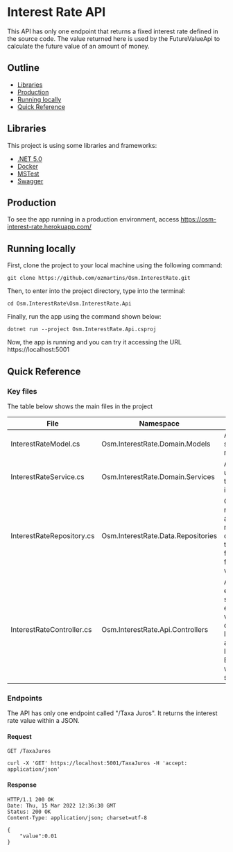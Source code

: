 # Interest Rate API

This API has only one endpoint that returns a fixed interest rate defined in the source code. The value returned here is used by the FutureValueApi to calculate the future value of an amount of money.

## Outline

 - [Libraries](#libraries)
 - [Production](#production)
 - [Running locally](#running-locally)
 - [Quick Reference](#quick-reference)

## Libraries

This project is using some libraries and frameworks:

 - [.NET 5.0](https://dotnet.microsoft.com/en-us/download/dotnet/5.0)
 - [Docker](https://docs.docker.com/)
 - [MSTest](https://docs.microsoft.com/en-us/dotnet/api/microsoft.visualstudio.testtools.unittesting?view=visualstudiosdk-2022)
 - [Swagger](https://swagger.io/)

## Production

To see the app running in a production environment, access https://osm-interest-rate.herokuapp.com/

## Running locally

First, clone the project to your local machine using the following command:

```
git clone https://github.com/ozmartins/Osm.InterestRate.git
```

Then, to enter into the project directory, type into the terminal:

```
cd Osm.InterestRate\Osm.InterestRate.Api
```
Finally, run the app using the command shown below:

```
dotnet run --project Osm.InterestRate.Api.csproj
```

Now, the app is running and you can try it accessing the URL https://localhost:5001

## Quick Reference

### Key files

The table below shows the main files in the project

|File|Namespace|Comment|
| ------ | ------ | ----- |
|InterestRateModel.cs|Osm.InterestRate.Domain.Models|A model class that stores the interest rate value.|
|InterestRateService.cs|Osm.InterestRate.Domain.Services|A service which uses a repository to retrieve an interest rate model.|
|InterestRateRepository.cs|Osm.InterestRate.Data.Repositories|Currently, this repository returns a fixed interest rate, but it can be changed at any time to get data from a database or from environment variables.|
|InterestRateController.cs|Osm.InterestRate.Api.Controllers|A controller which exposes the service to the external world. It validates the return of InterestRateService and returns an Internal Server Error. Otherwise, it will return a 200 status code.|

### Endpoints

The API has only one endpoint called "/Taxa Juros". It returns the interest rate value within a JSON.

#### Request

`GET /TaxaJuros`

    curl -X 'GET' https://localhost:5001/TaxaJuros -H 'accept: application/json'

#### Response

    HTTP/1.1 200 OK
    Date: Thu, 15 Mar 2022 12:36:30 GMT
    Status: 200 OK
    Content-Type: application/json; charset=utf-8

    {
		"value":0.01
	}
